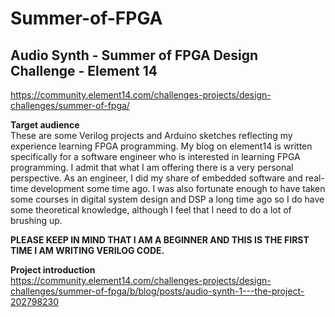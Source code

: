 # Summer-of-FPGA
## Audio Synth - Summer of FPGA Design Challenge - Element 14</br>
https://community.element14.com/challenges-projects/design-challenges/summer-of-fpga/


**Target audience**</br>
These are some Verilog projects and Arduino sketches reflecting my experience learning FPGA programming. My blog on element14 is written specifically for a software engineer who is interested in learning FPGA programming. I admit that what I am offering there is a very personal perspective. As an engineer, I did my share of embedded software and real-time development some time ago. I was also fortunate enough to have taken some courses in digital system design and DSP a long time ago so I do have some theoretical knowledge, although I feel that I need to do a lot of brushing up.

**PLEASE KEEP IN MIND THAT I AM A BEGINNER AND THIS IS THE FIRST TIME I AM WRITING VERILOG CODE.**

**Project introduction**</br>
https://community.element14.com/challenges-projects/design-challenges/summer-of-fpga/b/blog/posts/audio-synth-1---the-project-202798230
